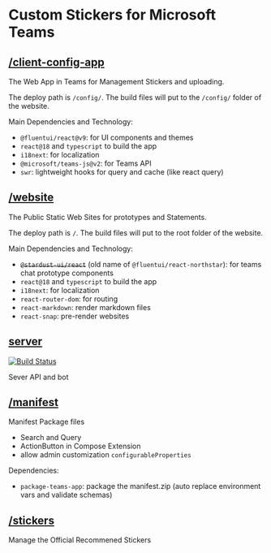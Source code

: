 # Custom Stickers for Microsoft Teams

## [/client-config-app](./client-config-app/)

The Web App in Teams for Management Stickers and uploading.

The deploy path is `/config/`.
The build files will put to the `/config/` folder of the website.

Main Dependencies and Technology:

-   `@fluentui/react@v9`: for UI components and themes
-   `react@18` and `typescript` to build the app
-   `i18next`: for localization
-   `@microsoft/teams-js@v2`: for Teams API
-   `swr`: lightweight hooks for query and cache (like react query)

## [/website](./website/)

The Public Static Web Sites for prototypes and Statements.

The deploy path is `/`.
The build files will put to the root folder of the website.

Main Dependencies and Technology:

-   ~~`@stardust-ui/react`~~ (old name of `@fluentui/react-northstar`): for teams chat prototype components
-   `react@18` and `typescript` to build the app
-   `i18next`: for localization
-   `react-router-dom`: for routing
-   `react-markdown`: render markdown files
-   `react-snap`: pre-render websites

## [server](./server)

[![Build Status](https://dev.azure.com/NewFuture-CI/CI/_apis/build/status/custom-stickers.server-api?branchName=master)](https://dev.azure.com/NewFuture-CI/CI/_build/latest?definitionId=5&branchName=master)

Sever API and bot

## [/manifest](./manifest)

Manifest Package files

-   Search and Query
-   ActionButton in Compose Extension
-   allow admin customization `configurableProperties`

Dependencies:

-   `package-teams-app`: package the manifest.zip (auto replace environment vars and validate schemas)

## [/stickers](./stickers)

Manage the Official Recommened Stickers
